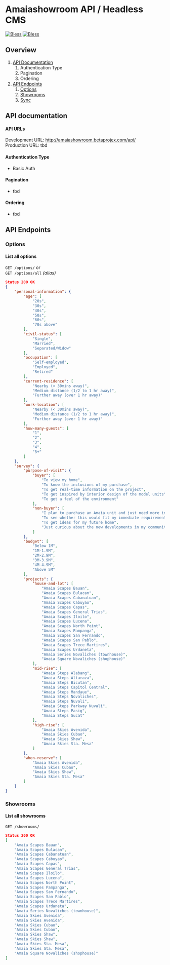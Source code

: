 
# Amaiashowroom API / Headless CMS
[![Bless](https://cdn.rawgit.com/LunaGao/BlessYourCodeTag/master/tags/sakyamuni.svg)](http://lunagao.github.io/BlessYourCodeTag/)
[![Bless](https://cdn.rawgit.com/LunaGao/BlessYourCodeTag/master/tags/fsm.svg)](http://lunagao.github.io/BlessYourCodeTag/)

## Overview
1. [API Documentation](#api-documentation)
   1. Authentication Type
   1. Pagination
   1. Ordering
1. [API Endpoints](#api-endpoints)
   1. [Options](#options)
   1. [Showrooms](#showrooms)
   1. [Sync](#sync)

## API documentation
#### API URLs
Development URL: http://amaiashowroom.betaprojex.com/api/  
Production URL: tbd

####   Authentication Type
+ Basic Auth

#### Pagination
* tbd

#### Ordering
* tbd

## API Endpoints

### Options
#### List all options
`GET /options/` or  
`GET /options/all` *(alias)*
```json
Status 200 OK
{
    "personal-information": {
        "age": [
            "20s",
            "30s",
            "40s",
            "50s",
            "60s",
            "70s above"
        ],
        "civil-status": [
            "Single",
            "Married",
            "Separated/Widow"
        ],
        "occupation": [
            "Self-employed",
            "Employed",
            "Retired"
        ],
        "current-residence": [
            "Nearby (< 30mins away)",
            "Medium distance (1/2 to 1 hr away)",
            "Further away (over 1 hr away)"
        ],
        "work-location": [
            "Nearby (< 30mins away)",
            "Medium distance (1/2 to 1 hr away)",
            "Further away (over 1 hr away)"
        ],
        "how-many-guests": [
            "1",
            "2",
            "3",
            "4",
            "5+"
        ]
    },
    "survey": {
        "purpose-of-visit": {
            "buyer": [
                "To view my home",
                "To know the inclusions of my purchase",
                "To get real-time information on the project",
                "To get inspired by interior design of the model units",
                "To get a feel of the environment"
            ],
            "non-buyer": [
                "I plan to purchase an Amaia unit and just need more information",
                "To see whether this would fit my immediate requirements for a home",
                "To get ideas for my future home",
                "Just curious about the new developments in my community"
            ]
        },
        "budget": [
            "Below 1M",
            "1M-1.9M",
            "2M-2.9M",
            "3M-3.9M",
            "4M-4.9M",
            "Above 5M"
        ],
        "projects": {
            "house-and-lot": [
                "Amaia Scapes Bauan",
                "Amaia Scapes Bulacan",
                "Amaia Scapes Cabanatuan",
                "Amaia Scapes Cabuyao",
                "Amaia Scapes Capas",
                "Amaia Scapes General Trias",
                "Amaia Scapes Iloilo",
                "Amaia Scapes Lucena",
                "Amaia Scapes North Point",
                "Amaia Scapes Pampanga",
                "Amaia Scapes San Fernando",
                "Amaia Scapes San Pablo",
                "Amaia Scapes Trece Martires",
                "Amaia Scapes Urdaneta",
                "Amaia Series Novaliches (townhouse)",
                "Amaia Square Novaliches (shophouse)"
            ],
            "mid-rise": [
                "Amaia Steps Alabang",
                "Amaia Steps Altaraza",
                "Amaia Steps Bicutan",
                "Amaia Steps Capitol Central",
                "Amaia Steps Mandaue",
                "Amaia Steps Novaliches",
                "Amaia Steps Nuvali",
                "Amaia Steps Parkway Nuvali",
                "Amaia Steps Pasig",
                "Amaia Steps Sucat"
            ],
            "high-rise": [
                "Amaia Skies Avenida",
                "Amaia Skies Cubao",
                "Amaia Skies Shaw",
                "Amaia Skies Sta. Mesa"
            ]
        },
        "when-reserve": [
            "Amaia Skies Avenida",
            "Amaia Skies Cubao",
            "Amaia Skies Shaw",
            "Amaia Skies Sta. Mesa"
        ]
    }
}
```

### Showrooms
#### List all showrooms
`GET /showrooms/`
```json
Status 200 OK
[
    "Amaia Scapes Bauan",
    "Amaia Scapes Bulacan",
    "Amaia Scapes Cabanatuan",
    "Amaia Scapes Cabuyao",
    "Amaia Scapes Capas",
    "Amaia Scapes General Trias",
    "Amaia Scapes Iloilo",
    "Amaia Scapes Lucena",
    "Amaia Scapes North Point",
    "Amaia Scapes Pampanga",
    "Amaia Scapes San Fernando",
    "Amaia Scapes San Pablo",
    "Amaia Scapes Trece Martires",
    "Amaia Scapes Urdaneta",
    "Amaia Series Novaliches (townhouse)",
    "Amaia Skies Avenida",
    "Amaia Skies Avenida",
    "Amaia Skies Cubao",
    "Amaia Skies Cubao",
    "Amaia Skies Shaw",
    "Amaia Skies Shaw",
    "Amaia Skies Sta. Mesa",
    "Amaia Skies Sta. Mesa",
    "Amaia Square Novaliches (shophouse)"
]
```
